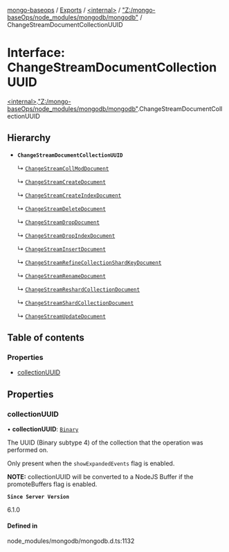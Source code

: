 [mongo-baseops](../README.md) / [Exports](../modules.md) / [\<internal\>](../modules/internal_.md) / ["Z:/mongo-baseOps/node\_modules/mongodb/mongodb"](../modules/internal_._Z__mongo_baseOps_node_modules_mongodb_mongodb_.md) / ChangeStreamDocumentCollectionUUID

# Interface: ChangeStreamDocumentCollectionUUID

[\<internal\>](../modules/internal_.md).["Z:/mongo-baseOps/node\_modules/mongodb/mongodb"](../modules/internal_._Z__mongo_baseOps_node_modules_mongodb_mongodb_.md).ChangeStreamDocumentCollectionUUID

## Hierarchy

- **`ChangeStreamDocumentCollectionUUID`**

  ↳ [`ChangeStreamCollModDocument`](internal_._Z__mongo_baseOps_node_modules_mongodb_mongodb_.ChangeStreamCollModDocument.md)

  ↳ [`ChangeStreamCreateDocument`](internal_._Z__mongo_baseOps_node_modules_mongodb_mongodb_.ChangeStreamCreateDocument.md)

  ↳ [`ChangeStreamCreateIndexDocument`](internal_._Z__mongo_baseOps_node_modules_mongodb_mongodb_.ChangeStreamCreateIndexDocument.md)

  ↳ [`ChangeStreamDeleteDocument`](internal_._Z__mongo_baseOps_node_modules_mongodb_mongodb_.ChangeStreamDeleteDocument.md)

  ↳ [`ChangeStreamDropDocument`](internal_._Z__mongo_baseOps_node_modules_mongodb_mongodb_.ChangeStreamDropDocument.md)

  ↳ [`ChangeStreamDropIndexDocument`](internal_._Z__mongo_baseOps_node_modules_mongodb_mongodb_.ChangeStreamDropIndexDocument.md)

  ↳ [`ChangeStreamInsertDocument`](internal_._Z__mongo_baseOps_node_modules_mongodb_mongodb_.ChangeStreamInsertDocument.md)

  ↳ [`ChangeStreamRefineCollectionShardKeyDocument`](internal_._Z__mongo_baseOps_node_modules_mongodb_mongodb_.ChangeStreamRefineCollectionShardKeyDocument.md)

  ↳ [`ChangeStreamRenameDocument`](internal_._Z__mongo_baseOps_node_modules_mongodb_mongodb_.ChangeStreamRenameDocument.md)

  ↳ [`ChangeStreamReshardCollectionDocument`](internal_._Z__mongo_baseOps_node_modules_mongodb_mongodb_.ChangeStreamReshardCollectionDocument.md)

  ↳ [`ChangeStreamShardCollectionDocument`](internal_._Z__mongo_baseOps_node_modules_mongodb_mongodb_.ChangeStreamShardCollectionDocument.md)

  ↳ [`ChangeStreamUpdateDocument`](internal_._Z__mongo_baseOps_node_modules_mongodb_mongodb_.ChangeStreamUpdateDocument.md)

## Table of contents

### Properties

- [collectionUUID](internal_._Z__mongo_baseOps_node_modules_mongodb_mongodb_.ChangeStreamDocumentCollectionUUID.md#collectionuuid)

## Properties

### collectionUUID

• **collectionUUID**: [`Binary`](../classes/internal_._Z__mongo_baseOps_node_modules_mongodb_mongodb_.Binary.md)

The UUID (Binary subtype 4) of the collection that the operation was performed on.

Only present when the `showExpandedEvents` flag is enabled.

**NOTE:** collectionUUID will be converted to a NodeJS Buffer if the promoteBuffers
   flag is enabled.

**`Since Server Version`**

6.1.0

#### Defined in

node_modules/mongodb/mongodb.d.ts:1132
